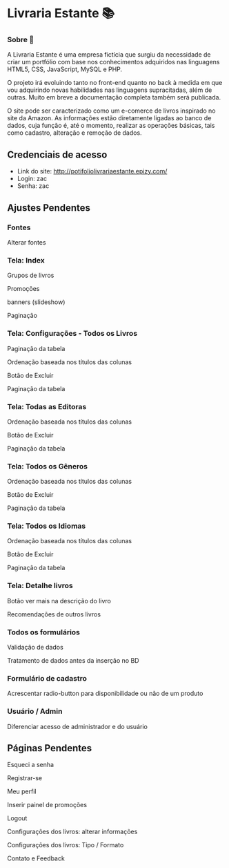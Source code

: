 # Livraria Estante 📚



### Sobre 📖

A Livraria Estante é uma empresa fictícia que surgiu da necessidade de criar um portfólio com base nos conhecimentos adquiridos nas linguagens HTML5, CSS, JavaScript, MySQL e PHP.

O projeto irá evoluindo tanto no front-end quanto no back à medida em que vou adquirindo novas habilidades nas linguagens supracitadas, além de outras. Muito em breve a documentação completa também será publicada.

O site pode ser caracterizado como um e-comerce de livros inspirado no site da Amazon. As informações estão diretamente ligadas ao banco de dados, cuja função é, até o momento, realizar as operações básicas, tais como cadastro, alteração e remoção de dados.



## Credenciais de acesso

- Link do site: http://potifoliolivrariaestante.epizy.com/
- Login: zac
- Senha: zac





## Ajustes Pendentes



### Fontes

Alterar fontes 



### Tela: Index

Grupos de livros

Promoções

banners (slideshow)

Paginação





### Tela: Configurações - Todos os Livros

Paginação da tabela

Ordenação baseada nos títulos das colunas

Botão de Excluir 

Paginação da tabela



### Tela: Todas as Editoras

Ordenação baseada nos títulos das colunas

Botão de Excluir

Paginação da tabela



### Tela: Todos os Gêneros

Ordenação baseada nos títulos das colunas

Botão de Excluir

Paginação da tabela



### Tela: Todos os Idiomas

Ordenação baseada nos títulos das colunas

Botão de Excluir

Paginação da tabela



### Tela: Detalhe livros

Botão ver mais na descrição do livro

Recomendações de outros livros



### Todos os formulários

Validação de dados

Tratamento de dados antes da inserção no BD



### Formulário de cadastro

Acrescentar radio-button para disponibilidade ou não de um produto





### Usuário / Admin

Diferenciar acesso de administrador e do usuário





## Páginas Pendentes



Esqueci a senha

Registrar-se

Meu perfil

Inserir painel de promoções

Logout

Configurações dos livros: alterar informações

Configurações dos livros: Tipo / Formato

Contato e Feedback

